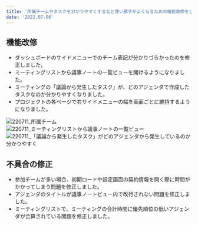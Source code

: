 ```yaml
---
title: '所属チームやタスクを分かりやすくするなど使い勝手がよくなるための機能改修をしました。その他バグを修正しました。'
date: '2022.07.08'
---
```


## 機能改修
- ダッシュボードのサイドメニューでのチーム表記が分かりづらかったのを修正しました。
- ミーティングリストから議事ノートの一覧ビューを開けるようになりました。
- ミーティングの「議論から発生したタスク」が、どのアジェンダで作成したタスクなのか分かりやすくなりました。
- プロジェクトの各ページで右サイドメニューの幅を画面ごとに維持するようになりました。

![220711_所属チーム](https://user-images.githubusercontent.com/92074639/178185528-f24ed6e4-271a-4f5e-bf93-563f6e6ce3d1.png)
![220711_ミーティングリストから議事ノートの一覧ビュー](https://user-images.githubusercontent.com/92074639/178185759-8c4331ae-33b8-4aa4-b2a1-3a094b4b9640.png)
![220711_「議論から発生したタスク」がどのアジェンダから発生しているのか分かりやすく](https://user-images.githubusercontent.com/92074639/178185773-90041eb0-eb7c-429b-8e23-241ff6282495.png)


## 不具合の修正
- 参加チームが多い場合、初期ロードや設定画面の契約情報を開く際に時間がかかってしまう問題を修正しました。
- アジェンダのタイトルが議事ノートビュー内で改行されない問題を修正しました。
- ミーティングリストで、ミーティングの合計時間に優先順位の低いアジェンダが合算されている問題を修正しました。


